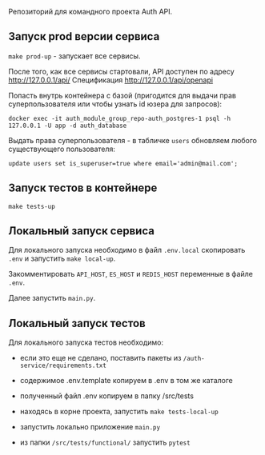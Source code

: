 Репозиторий для командного проекта Auth API.

## Запуск prod версии сервиса

`make prod-up` - запускает все сервисы.

После того, как все сервисы стартовали, API доступен по адресу http://127.0.0.1/api/
Спецификация http://127.0.0.1/api/openapi

Попасть внутрь контейнера с базой (пригодится для выдачи прав суперпользователя или чтобы узнать id юзера для запросов):

`docker exec -it auth_module_group_repo-auth_postgres-1 psql -h 127.0.0.1 -U app -d auth_database`

Выдать права суперпользователя - в табличке `users` обновляем любого существующего пользователя:

`update users set is_superuser=true where email='admin@mail.com';`



## Запуск тестов в контейнере

`make tests-up`

## Локальный запуск сервиса

Для локального запуска необходимо в файл `.env.local` скопировать `.env`
и запустить `make local-up`.

Закомментировать `API_HOST`, `ES_HOST` и `REDIS_HOST` переменные в файле `.env`. 

Далее запустить `main.py`.

## Локальный запуск тестов

Для локального запуска тестов необходимо: 

- если это еще не сделано, поставить пакеты из `/auth-service/requirements.txt`

- содержимое .env.template копируем в .env в том же каталоге

- полученный файл .env копируем в папку /src/tests

- находясь в корне проекта, запустить `make tests-local-up`

- запустить локально приложение `main.py`

- из папки `/src/tests/functional/` запустить `pytest`


